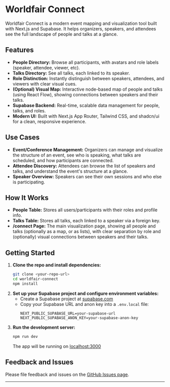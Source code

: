 # Worldfair Connect

Worldfair Connect is a modern event mapping and visualization tool built with Next.js and Supabase. It helps organizers, speakers, and attendees see the full landscape of people and talks at a glance.

## Features

- **People Directory:** Browse all participants, with avatars and role labels (speaker, attendee, viewer, etc).
- **Talks Directory:** See all talks, each linked to its speaker.
- **Role Distinction:** Instantly distinguish between speakers, attendees, and viewers with clear visual cues.
- **(Optional) Visual Map:** Interactive node-based map of people and talks (using React Flow), showing connections between speakers and their talks.
- **Supabase Backend:** Real-time, scalable data management for people, talks, and roles.
- **Modern UI:** Built with Next.js App Router, Tailwind CSS, and shadcn/ui for a clean, responsive experience.

## Use Cases

- **Event/Conference Management:** Organizers can manage and visualize the structure of an event, see who is speaking, what talks are scheduled, and how participants are connected.
- **Attendee Discovery:** Attendees can browse the list of speakers and talks, and understand the event's structure at a glance.
- **Speaker Overview:** Speakers can see their own sessions and who else is participating.

## How It Works

- **People Table:** Stores all users/participants with their roles and profile info.
- **Talks Table:** Stores all talks, each linked to a speaker via a foreign key.
- **/connect Page:** The main visualization page, showing all people and talks (optionally as a map, or as lists), with clear separation by role and (optionally) visual connections between speakers and their talks.

## Getting Started

1. **Clone the repo and install dependencies:**
   ```bash
   git clone <your-repo-url>
   cd worldfair-connect
   npm install
   ```
2. **Set up your Supabase project and configure environment variables:**
   - Create a Supabase project at [supabase.com](https://supabase.com/)
   - Copy your Supabase URL and anon key into a `.env.local` file:
     ```env
     NEXT_PUBLIC_SUPABASE_URL=your-supabase-url
     NEXT_PUBLIC_SUPABASE_ANON_KEY=your-supabase-anon-key
     ```
3. **Run the development server:**
   ```bash
   npm run dev
   ```
   The app will be running on [localhost:3000](http://localhost:3000/)

## Feedback and Issues

Please file feedback and issues on the [GitHub Issues page](https://github.com/your-org/worldfair-connect/issues).

---

